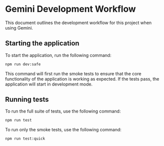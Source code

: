 # Gemini Development Workflow

This document outlines the development workflow for this project when using Gemini.

## Starting the application

To start the application, run the following command:

```bash
npm run dev:safe
```

This command will first run the smoke tests to ensure that the core functionality of the application is working as expected. If the tests pass, the application will start in development mode.

## Running tests

To run the full suite of tests, use the following command:

```bash
npm run test
```
To run only the smoke tests, use the following command:
```bash
npm run test:quick
```
